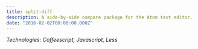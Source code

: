 ```yaml
---
title: split-diff
description: A side-by-side compare package for the Atom text editor.
date: "2016-02-02T00:00:00.000Z"
---
```


_Technologies: Coffeescript, Javascript, Less_